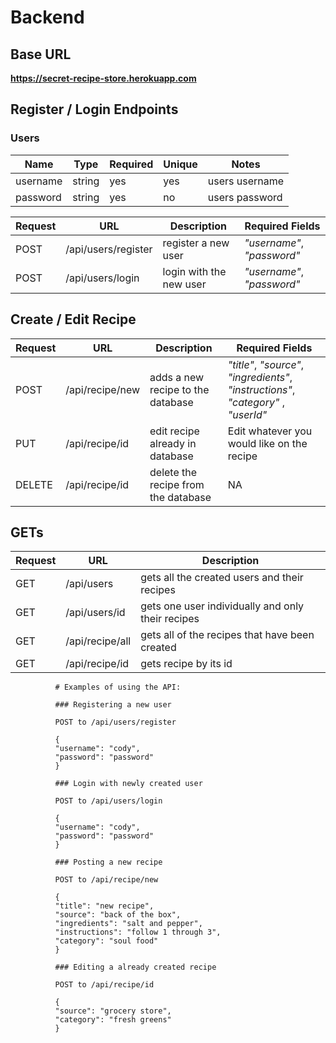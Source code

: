 # Backend

## Base URL

**https://secret-recipe-store.herokuapp.com**

## Register / Login Endpoints

### Users

| Name     | Type   | Required | Unique | Notes          |
| -------- | ------ | -------- | ------ | -------------- |
| username | string | yes      | yes    | users username |
| password | string | yes      | no     | users password |

| Request | URL                 | Description             | Required Fields            |
| ------- | ------------------- | ----------------------- | -------------------------- |
| POST    | /api/users/register | register a new user     | _"username"_, _"password"_ |
| POST    | /api/users/login    | login with the new user | _"username"_, _"password"_ |

## Create / Edit Recipe

| Request | URL             | Description                         | Required Fields                                                                     |
| ------- | --------------- | ----------------------------------- | ----------------------------------------------------------------------------------- |
| POST    | /api/recipe/new | adds a new recipe to the database   | _"title"_, _"source"_, _"ingredients"_, _"instructions"_, _"category"_ , _"userId"_ |
| PUT     | /api/recipe/id  | edit recipe already in database     | Edit whatever you would like on the recipe                                          |
| DELETE  | /api/recipe/id  | delete the recipe from the database | NA                                                                                  |

## GETs

| Request | URL             | Description                                       |
| ------- | --------------- | ------------------------------------------------- |
| GET     | /api/users      | gets all the created users and their recipes      |
| GET     | /api/users/id   | gets one user individually and only their recipes |
| GET     | /api/recipe/all | gets all of the recipes that have been created    |
| GET     | /api/recipe/id  | gets recipe by its id                             |

              # Examples of using the API:

              ### Registering a new user

              POST to /api/users/register

              {
              "username": "cody",
              "password": "password"
              }

              ### Login with newly created user

              POST to /api/users/login

              {
              "username": "cody",
              "password": "password"
              }

              ### Posting a new recipe

              POST to /api/recipe/new

              {
              "title": "new recipe",
              "source": "back of the box",
              "ingredients": "salt and pepper",
              "instructions": "follow 1 through 3",
              "category": "soul food"
              }

              ### Editing a already created recipe

              POST to /api/recipe/id

              {
              "source": "grocery store",
              "category": "fresh greens"
              }
